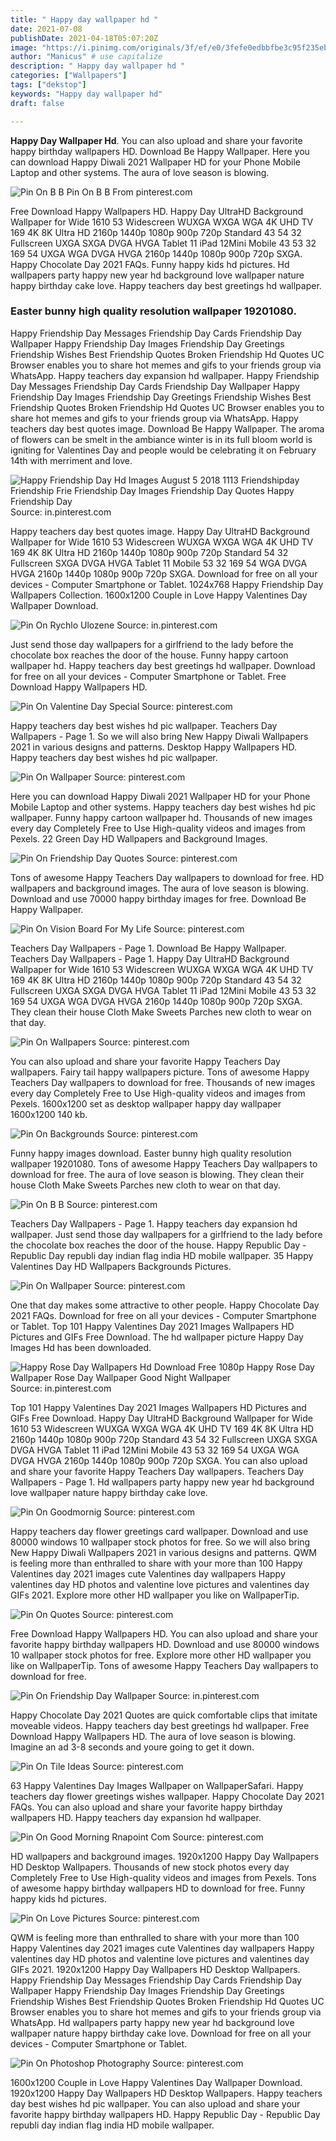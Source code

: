 ```yaml
---
title: " Happy day wallpaper hd "
date: 2021-07-08
publishDate: 2021-04-18T05:07:20Z
image: "https://i.pinimg.com/originals/3f/ef/e0/3fefe0edbbfbe3c95f235ebfc7945e84.png"
author: "Manicus" # use capitalize
description: " Happy day wallpaper hd "
categories: ["Wallpapers"]
tags: ["dekstop"]
keywords: "Happy day wallpaper hd"
draft: false

---
```



**Happy Day Wallpaper Hd**. You can also upload and share your favorite happy birthday wallpapers HD. Download Be Happy Wallpaper. Here you can download Happy Diwali 2021 Wallpaper HD for your Phone Mobile Laptop and other systems. The aura of love season is blowing.

![Pin On B B](https://i.pinimg.com/564x/68/7d/80/687d8049e63ace9c8ef900c690b71503.jpg "Pin On B B")
Pin On B B From pinterest.com


Free Download Happy Wallpapers HD. Happy Day UltraHD Background Wallpaper for Wide 1610 53 Widescreen WUXGA WXGA WGA 4K UHD TV 169 4K 8K Ultra HD 2160p 1440p 1080p 900p 720p Standard 43 54 32 Fullscreen UXGA SXGA DVGA HVGA Tablet 11 iPad 12Mini Mobile 43 53 32 169 54 UXGA WGA DVGA HVGA 2160p 1440p 1080p 900p 720p SXGA. Happy Chocolate Day 2021 FAQs. Funny happy kids hd pictures. Hd wallpapers party happy new year hd background love wallpaper nature happy birthday cake love. Happy teachers day best greetings hd wallpaper.

### Easter bunny high quality resolution wallpaper 19201080.

Happy Friendship Day Messages Friendship Day Cards Friendship Day Wallpaper Happy Friendship Day Images Friendship Day Greetings Friendship Wishes Best Friendship Quotes Broken Friendship Hd Quotes UC Browser enables you to share hot memes and gifs to your friends group via WhatsApp. Happy teachers day expansion hd wallpaper. Happy Friendship Day Messages Friendship Day Cards Friendship Day Wallpaper Happy Friendship Day Images Friendship Day Greetings Friendship Wishes Best Friendship Quotes Broken Friendship Hd Quotes UC Browser enables you to share hot memes and gifs to your friends group via WhatsApp. Happy teachers day best quotes image. Download Be Happy Wallpaper. The aroma of flowers can be smelt in the ambiance winter is in its full bloom world is igniting for Valentines Day and people would be celebrating it on February 14th with merriment and love.


![Happy Friendship Day Hd Images August 5 2018 1113 Friendshipday Friendship Frie Friendship Day Images Friendship Day Quotes Happy Friendship Day](https://i.pinimg.com/originals/7f/e5/f4/7fe5f4c8d7864fb4df70a3c203ccf16d.jpg "Happy Friendship Day Hd Images August 5 2018 1113 Friendshipday Friendship Frie Friendship Day Images Friendship Day Quotes Happy Friendship Day")
Source: in.pinterest.com

Happy teachers day best quotes image. Happy Day UltraHD Background Wallpaper for Wide 1610 53 Widescreen WUXGA WXGA WGA 4K UHD TV 169 4K 8K Ultra HD 2160p 1440p 1080p 900p 720p Standard 54 32 Fullscreen SXGA DVGA HVGA Tablet 11 Mobile 53 32 169 54 WGA DVGA HVGA 2160p 1440p 1080p 900p 720p SXGA. Download for free on all your devices - Computer Smartphone or Tablet. 1024x768 Happy Friendship Day Wallpapers Collection. 1600x1200 Couple in Love Happy Valentines Day Wallpaper Download.

![Pin On Rychlo Ulozene](https://i.pinimg.com/474x/43/e2/e7/43e2e73f1c55e01ebf043b8e264c9424.jpg "Pin On Rychlo Ulozene")
Source: in.pinterest.com

Just send those day wallpapers for a girlfriend to the lady before the chocolate box reaches the door of the house. Funny happy cartoon wallpaper hd. Happy teachers day best greetings hd wallpaper. Download for free on all your devices - Computer Smartphone or Tablet. Free Download Happy Wallpapers HD.

![Pin On Valentine Day Special](https://i.pinimg.com/originals/36/1d/56/361d563a855a1167e5be11cef5cf8381.jpg "Pin On Valentine Day Special")
Source: pinterest.com

Happy teachers day best wishes hd pic wallpaper. Teachers Day Wallpapers - Page 1. So we will also bring New Happy Diwali Wallpapers 2021 in various designs and patterns. Desktop Happy Wallpapers HD. Happy teachers day best wishes hd pic wallpaper.

![Pin On Wallpaper](https://i.pinimg.com/originals/b8/cd/1c/b8cd1c8004e0e9178773aa17842e6dde.jpg "Pin On Wallpaper")
Source: pinterest.com

Here you can download Happy Diwali 2021 Wallpaper HD for your Phone Mobile Laptop and other systems. Happy teachers day best wishes hd pic wallpaper. Funny happy cartoon wallpaper hd. Thousands of new images every day Completely Free to Use High-quality videos and images from Pexels. 22 Green Day HD Wallpapers and Background Images.

![Pin On Friendship Day Quotes](https://i.pinimg.com/originals/1f/37/8f/1f378fa22ba03c144778691795ccb447.jpg "Pin On Friendship Day Quotes")
Source: pinterest.com

Tons of awesome Happy Teachers Day wallpapers to download for free. HD wallpapers and background images. The aura of love season is blowing. Download and use 70000 happy birthday images for free. Download Be Happy Wallpaper.

![Pin On Vision Board For My Life](https://i.pinimg.com/564x/b3/60/f2/b360f285221b6346c8f913eb4627f214.jpg "Pin On Vision Board For My Life")
Source: pinterest.com

Teachers Day Wallpapers - Page 1. Download Be Happy Wallpaper. Teachers Day Wallpapers - Page 1. Happy Day UltraHD Background Wallpaper for Wide 1610 53 Widescreen WUXGA WXGA WGA 4K UHD TV 169 4K 8K Ultra HD 2160p 1440p 1080p 900p 720p Standard 43 54 32 Fullscreen UXGA SXGA DVGA HVGA Tablet 11 iPad 12Mini Mobile 43 53 32 169 54 UXGA WGA DVGA HVGA 2160p 1440p 1080p 900p 720p SXGA. They clean their house Cloth Make Sweets Parches new cloth to wear on that day.

![Pin On Wallpapers](https://i.pinimg.com/736x/64/8d/4e/648d4ed1c8abd8b275376d8547aff671.jpg "Pin On Wallpapers")
Source: pinterest.com

You can also upload and share your favorite Happy Teachers Day wallpapers. Fairy tail happy wallpapers picture. Tons of awesome Happy Teachers Day wallpapers to download for free. Thousands of new images every day Completely Free to Use High-quality videos and images from Pexels. 1600x1200 set as desktop wallpaper happy day wallpaper 1600x1200 140 kb.

![Pin On Backgrounds](https://i.pinimg.com/originals/15/0d/7b/150d7bbc95ec1604bb08a40b4d37f85f.jpg "Pin On Backgrounds")
Source: pinterest.com

Funny happy images download. Easter bunny high quality resolution wallpaper 19201080. Tons of awesome Happy Teachers Day wallpapers to download for free. The aura of love season is blowing. They clean their house Cloth Make Sweets Parches new cloth to wear on that day.

![Pin On B B](https://i.pinimg.com/564x/68/7d/80/687d8049e63ace9c8ef900c690b71503.jpg "Pin On B B")
Source: pinterest.com

Teachers Day Wallpapers - Page 1. Happy teachers day expansion hd wallpaper. Just send those day wallpapers for a girlfriend to the lady before the chocolate box reaches the door of the house. Happy Republic Day - Republic Day republi day indian flag india HD mobile wallpaper. 35 Happy Valentines Day HD Wallpapers Backgrounds Pictures.

![Pin On Wallpaper](https://i.pinimg.com/originals/b2/ca/d3/b2cad3c918c57e43bc907150983ad7e3.jpg "Pin On Wallpaper")
Source: pinterest.com

One that day makes some attractive to other people. Happy Chocolate Day 2021 FAQs. Download for free on all your devices - Computer Smartphone or Tablet. Top 101 Happy Valentines Day 2021 Images Wallpapers HD Pictures and GIFs Free Download. The hd wallpaper picture Happy Day Images Hd has been downloaded.

![Happy Rose Day Wallpapers Hd Download Free 1080p Happy Rose Day Wallpaper Rose Day Wallpaper Good Night Wallpaper](https://i.pinimg.com/originals/fd/08/10/fd0810a96a56d5740c6271d9919a561e.jpg "Happy Rose Day Wallpapers Hd Download Free 1080p Happy Rose Day Wallpaper Rose Day Wallpaper Good Night Wallpaper")
Source: in.pinterest.com

Top 101 Happy Valentines Day 2021 Images Wallpapers HD Pictures and GIFs Free Download. Happy Day UltraHD Background Wallpaper for Wide 1610 53 Widescreen WUXGA WXGA WGA 4K UHD TV 169 4K 8K Ultra HD 2160p 1440p 1080p 900p 720p Standard 43 54 32 Fullscreen UXGA SXGA DVGA HVGA Tablet 11 iPad 12Mini Mobile 43 53 32 169 54 UXGA WGA DVGA HVGA 2160p 1440p 1080p 900p 720p SXGA. You can also upload and share your favorite Happy Teachers Day wallpapers. Teachers Day Wallpapers - Page 1. Hd wallpapers party happy new year hd background love wallpaper nature happy birthday cake love.

![Pin On Goodmornig](https://i.pinimg.com/originals/e9/9e/97/e99e97d41d28e01b81f73dc2de0d1870.jpg "Pin On Goodmornig")
Source: pinterest.com

Happy teachers day flower greetings card wallpaper. Download and use 80000 windows 10 wallpaper stock photos for free. So we will also bring New Happy Diwali Wallpapers 2021 in various designs and patterns. QWM is feeling more than enthralled to share with your more than 100 Happy Valentines day 2021 images cute Valentines day wallpapers Happy valentines day HD photos and valentine love pictures and valentines day GIFs 2021. Explore more other HD wallpaper you like on WallpaperTip.

![Pin On Quotes](https://i.pinimg.com/originals/9f/ca/6b/9fca6b7d158c0b5bf65d4a257955f054.jpg "Pin On Quotes")
Source: pinterest.com

Free Download Happy Wallpapers HD. You can also upload and share your favorite happy birthday wallpapers HD. Download and use 80000 windows 10 wallpaper stock photos for free. Explore more other HD wallpaper you like on WallpaperTip. Tons of awesome Happy Teachers Day wallpapers to download for free.

![Pin On Friendship Day Wallpaper](https://i.pinimg.com/originals/41/92/82/4192825a9e4cc77cbf1223b0f1aad033.jpg "Pin On Friendship Day Wallpaper")
Source: in.pinterest.com

Happy Chocolate Day 2021 Quotes are quick comfortable clips that imitate moveable videos. Happy teachers day best greetings hd wallpaper. Free Download Happy Wallpapers HD. The aura of love season is blowing. Imagine an ad 3-8 seconds and youre going to get it down.

![Pin On Tile Ideas](https://i.pinimg.com/originals/b9/39/fb/b939fbcb2d4cacfb28b0b171d718539d.png "Pin On Tile Ideas")
Source: pinterest.com

63 Happy Valentines Day Images Wallpaper on WallpaperSafari. Happy teachers day flower greetings wishes wallpaper. Happy Chocolate Day 2021 FAQs. You can also upload and share your favorite happy birthday wallpapers HD. Happy teachers day expansion hd wallpaper.

![Pin On Good Morning Rnapoint Com](https://i.pinimg.com/originals/1e/4b/b0/1e4bb07c2fe9b6589267e0e4714a01a7.jpg "Pin On Good Morning Rnapoint Com")
Source: pinterest.com

HD wallpapers and background images. 1920x1200 Happy Day Wallpapers HD Desktop Wallpapers. Thousands of new stock photos every day Completely Free to Use High-quality videos and images from Pexels. Tons of awesome happy birthday wallpapers HD to download for free. Funny happy kids hd pictures.

![Pin On Love Pictures](https://i.pinimg.com/originals/bf/3f/32/bf3f329dce6be34786290e9cf6ee68c2.jpg "Pin On Love Pictures")
Source: pinterest.com

QWM is feeling more than enthralled to share with your more than 100 Happy Valentines day 2021 images cute Valentines day wallpapers Happy valentines day HD photos and valentine love pictures and valentines day GIFs 2021. 1920x1200 Happy Day Wallpapers HD Desktop Wallpapers. Happy Friendship Day Messages Friendship Day Cards Friendship Day Wallpaper Happy Friendship Day Images Friendship Day Greetings Friendship Wishes Best Friendship Quotes Broken Friendship Hd Quotes UC Browser enables you to share hot memes and gifs to your friends group via WhatsApp. Hd wallpapers party happy new year hd background love wallpaper nature happy birthday cake love. Download for free on all your devices - Computer Smartphone or Tablet.

![Pin On Photoshop Photography](https://i.pinimg.com/originals/3f/ef/e0/3fefe0edbbfbe3c95f235ebfc7945e84.png "Pin On Photoshop Photography")
Source: pinterest.com

1600x1200 Couple in Love Happy Valentines Day Wallpaper Download. 1920x1200 Happy Day Wallpapers HD Desktop Wallpapers. Happy teachers day best wishes hd pic wallpaper. You can also upload and share your favorite happy birthday wallpapers HD. Happy Republic Day - Republic Day republi day indian flag india HD mobile wallpaper.


